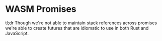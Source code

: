 # WASM Promises

tl;dr Though we're not able to maintain stack references across promises we're able to create futures that are idiomatic to use in both Rust and JavaScript.

